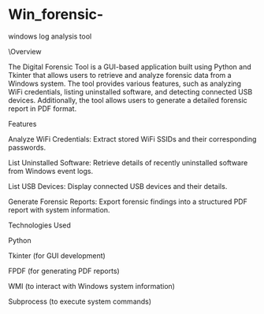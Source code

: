 # Win_forensic-
windows log analysis tool

\Overview

The Digital Forensic Tool is a GUI-based application built using Python and Tkinter that allows users to retrieve and analyze forensic data from a Windows system. The tool provides various features, such as analyzing WiFi credentials, listing uninstalled software, and detecting connected USB devices. Additionally, the tool allows users to generate a detailed forensic report in PDF format.

Features

Analyze WiFi Credentials: Extract stored WiFi SSIDs and their corresponding passwords.

List Uninstalled Software: Retrieve details of recently uninstalled software from Windows event logs.

List USB Devices: Display connected USB devices and their details.

Generate Forensic Reports: Export forensic findings into a structured PDF report with system information.

Technologies Used

Python

Tkinter (for GUI development)

FPDF (for generating PDF reports)

WMI (to interact with Windows system information)

Subprocess (to execute system commands)

